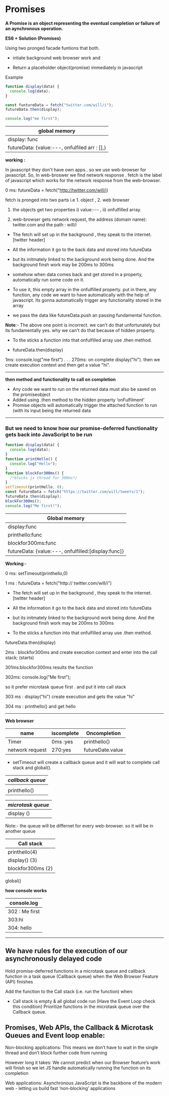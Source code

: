 # Promises

**A Promise is an object representing the eventual completion or failure of an aynchronous operation.**

**ES6 + Solution (Promises)**

Using two pronged facade funtions that both.

- intiate background web browser work and

- Return a placeholder object(promise) immediately in javascript

Example

```javascript
function display(data) {
  console.log(data);
}

const funtureData = fetch("twitter.com/will/i");
futureData.then(display);

console.log("me first");
```

| global memory                                 |
| --------------------------------------------- |
| display: func                                 |
| futureData: {value:---, onfulfiled arr : [],} |

**working :**

In javascript they don't have own apps.. so we use web-browser for javascript.
So, In web-broswer we find network response . fetch is the label of javascript which works for the network response from the web-browser.

0 ms: futureData = fetch("http://twitter.com/will/i)

fetch is pronged into two parts i.e 1. object , 2. web browser

1. the objects get two properties i) value:--- , ii) onfulfilled array.

2. web-browser gets network request, the address (domain name): twitter.com and the path : will/i

- The fetch will set up in the background , they speak to the internet.[twitter header]

- All the information it go to the back data and stored into futureData

- but its initmately linked to the background work being done.
  And the background finsh work may be 200ms to 300ms

- somehow when data comes back and get stored in a property, automatically run some code on it.

- To use it, this empty array in the onfulfilled property. put in there, any function, any code we want to have automatically with the help of javascript. Its gonna automatically trigger any functionality stored in the array

- we pass the data like futureData.push an passing fundamental function.

**Note**:- The above one point is incorrect. we can't do that unfortunately but its fundamentally yes. why we can't do that because of hidden property.

- To the sticks a function into that onfulfilled array use .then method.

- futureData.then(display)

1ms: console.log("me first")
.
.
.
270ms: on complete display("hi"). then we create execution context and then get a value "hi".

---

**then method and functionality to call on completion**

- Any code we want to run on the returned data must also be saved on the promiseobject
- Added using .then method to the hidden property ‘onFulfilment’
- Promise objects will automatically trigger the attached function to run (with its
  input being the returned data

---

### But we need to know how our promise-deferred functionality gets back into JavaScript to be run

```javascript
function display(data) {
  console.log(data);
}
function printHello() {
  console.log("Hello");
}
function blockFor300ms() {
  /*blocks js thread for 300ms*/
}
setTimeout(printHello, 0);
const futureData = fetch("https://twitter.com/will/tweets/1");
futureData.then(display);
blockFor300ms();
console.log("Me first!");
```

| Global memory                                       |
| --------------------------------------------------- |
| display:func                                        |
| printhello:func                                     |
| blockfor300ms:func                                  |
| futureData: {value:---, onfulfilled:[display:func]}|

**Working**:-

0 ms: setTimeout(printhello,0)

1 ms : futureData = fetch("http:// twitter.com/will/i")

- The fetch will set up in the background , they speak to the internet.[twitter header]

- All the information it go to the back data and stored into futureData

- but its initmately linked to the background work being done.
  And the background finsh work may be 200ms to 300ms

- To the sticks a function into that onfulfilled array use .then method.

futureData.then(display)

2ms : blockfor300ms and create execution context and enter into the call stack; (starts)

301ms:blockfor300ms results the function

302ms: console.log("Me first");

so it prefer microtask queue first . and put it into call stack

303 ms : display("hi") create execution and gets the value "hi"

304 ms : printhello() and get hello

---

**Web browser**

| name            | iscomplete | Oncompletion     |
| --------------- | ---------- | ---------------- |
| Timer           | 0ms :yes   | printhello()     |
| network request | 270:yes    | futureDate.value |

- setTimeout will create a callback queue and it will wait to complete call stack and global().

| _callback queue_ |
| ---------------- |
|                  |
| printhello()     |

| _microtask queue_ |
| ----------------- |
| display ()        |

Note:- the queue will be differnet for every web-browser. so it will be in another queue

| **Call stack**    |
| ----------------- |
| printhello(4)     |
| display() (3)     |
| blockfor300ms (2) |

global()

**how console works**

| console.log |
| ----------- |
| 302 : Me first |
|303:hi|
|304: hello|

---

We have rules for the execution of our asynchronously delayed code
---

Hold promise-deferred functions in a microtask queue and callback function in a
task queue (Callback queue) when the Web Browser Feature (API) finishes

Add the function to the Call stack (i.e. run the function) when:
- Call stack is empty & all global code run (Have the Event Loop check this
condition)
Prioritize functions in the microtask queue over the Callback queue.


Promises, Web APIs, the Callback & Microtask Queues
and Event loop enable:
---

Non-blocking applications: This means we don’t have to wait in the single thread
and don’t block further code from running

However long it takes: We cannot predict when our Browser feature’s work will
finish so we let JS handle automatically running the function on its completion

Web applications: Asynchronous JavaScript is the backbone of the modern web -
letting us build fast ‘non-blocking’ applications